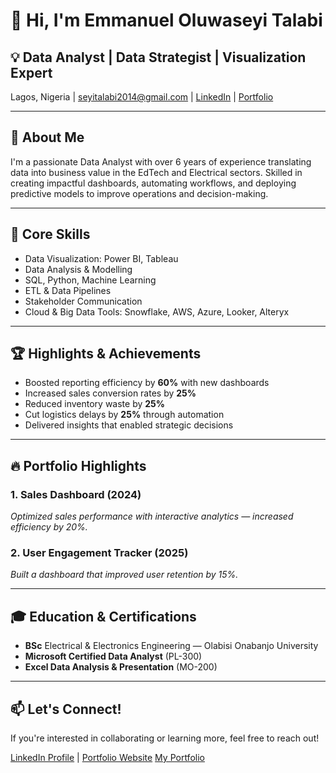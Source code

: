 # 👋 Hi, I'm Emmanuel Oluwaseyi Talabi

## 💡 Data Analyst | Data Strategist | Visualization Expert  
Lagos, Nigeria | seyitalabi2014@gmail.com | [LinkedIn](https://linkedin.com/in/talabi-emmaoluwaseyi) | [Portfolio](#)

---

## 🚀 About Me
I'm a passionate Data Analyst with over 6 years of experience translating data into business value in the EdTech and Electrical sectors. Skilled in creating impactful dashboards, automating workflows, and deploying predictive models to improve operations and decision-making.

---

## 🔑 Core Skills
- Data Visualization: Power BI, Tableau
- Data Analysis & Modelling
- SQL, Python, Machine Learning
- ETL & Data Pipelines
- Stakeholder Communication
- Cloud & Big Data Tools: Snowflake, AWS, Azure, Looker, Alteryx

---

## 🏆 Highlights & Achievements
- Boosted reporting efficiency by **60%** with new dashboards
- Increased sales conversion rates by **25%**
- Reduced inventory waste by **25%**
- Cut logistics delays by **25%** through automation
- Delivered insights that enabled strategic decisions

---

## 🔥 Portfolio Highlights
### 1. **Sales Dashboard (2024)**
*Optimized sales performance with interactive analytics — increased efficiency by 20%.*

### 2. **User Engagement Tracker (2025)**
*Built a dashboard that improved user retention by 15%.*

---

## 🎓 Education & Certifications
- **BSc** Electrical & Electronics Engineering — Olabisi Onabanjo University  
- **Microsoft Certified Data Analyst** (PL-300)  
- **Excel Data Analysis & Presentation** (MO-200)

---

## 📫 Let's Connect!
If you're interested in collaborating or learning more, feel free to reach out!

[LinkedIn Profile](https://linkedin.com/in/talabi-emmaoluwaseyi) | [Portfolio Website](#)
[My Portfolio](https://www.amdari.io/profile/emmanuel-talabi-5252)
